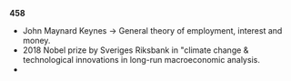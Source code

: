 **458**
* John Maynard Keynes -> General theory of employment, interest and money.
* 2018 Nobel prize by Sveriges Riksbank in "climate change & technological innovations in long-run macroeconomic analysis.
*  